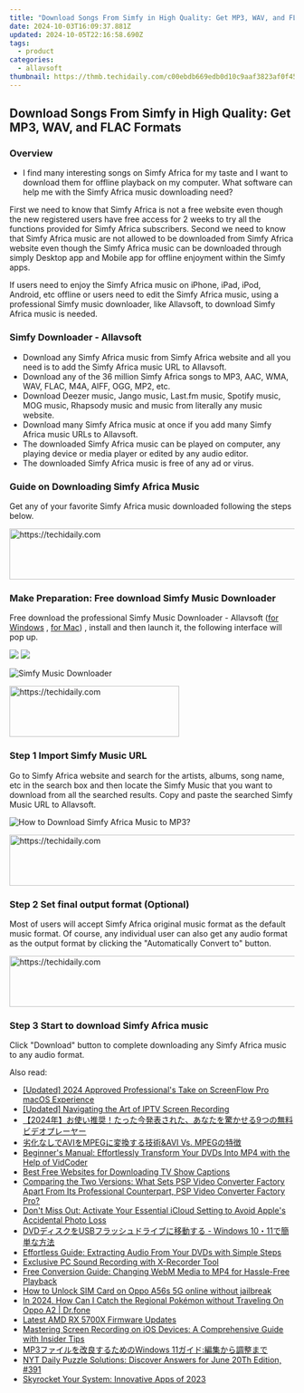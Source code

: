```yaml
---
title: "Download Songs From Simfy in High Quality: Get MP3, WAV, and FLAC Formats"
date: 2024-10-03T16:09:37.881Z
updated: 2024-10-05T22:16:58.690Z
tags:
  - product
categories:
  - allavsoft
thumbnail: https://thmb.techidaily.com/c00ebdb669edb0d10c9aaf3823af0f453bdf1555c8f28ccacb5f514402daa7b4.png
---
```


## Download Songs From Simfy in High Quality: Get MP3, WAV, and FLAC Formats

### Overview

* I find many interesting songs on Simfy Africa for my taste and I want to download them for offline playback on my computer. What software can help me with the Simfy Africa music downloading need?

First we need to know that Simfy Africa is not a free website even though the new registered users have free access for 2 weeks to try all the functions provided for Simfy Africa subscribers. Second we need to know that Simfy Africa music are not allowed to be downloaded from Simfy Africa website even though the Simfy Africa music can be downloaded through simply Desktop app and Mobile app for offline enjoyment within the Simfy apps.

If users need to enjoy the Simfy Africa music on iPhone, iPad, iPod, Android, etc offline or users need to edit the Simfy Africa music, using a professional Simfy music downloader, like Allavsoft, to download Simfy Africa music is needed.

### Simfy Downloader - Allavsoft

* Download any Simfy Africa music from Simfy Africa website and all you need is to add the Simfy Africa music URL to Allavsoft.
* Download any of the 36 million Simfy Africa songs to MP3, AAC, WMA, WAV, FLAC, M4A, AIFF, OGG, MP2, etc.
* Download Deezer music, Jango music, Last.fm music, Spotify music, MOG music, Rhapsody music and music from literally any music website.
* Download many Simfy Africa music at once if you add many Simfy Africa music URLs to Allavsoft.
* The downloaded Simfy Africa music can be played on computer, any playing device or media player or edited by any audio editor.
* The downloaded Simfy Africa music is free of any ad or virus.

### Guide on Downloading Simfy Africa Music

Get any of your favorite Simfy Africa music downloaded following the steps below.

<!-- affiliate ads begin -->
<a href="https://appsumo.8odi.net/c/5597632/2144299/7443" target="_top" id="2144299">
  <img src="//a.impactradius-go.com/display-ad/7443-2144299" border="0" alt="https://techidaily.com" width="728" height="90"/>
</a>
<img height="0" width="0" src="https://appsumo.8odi.net/i/5597632/2144299/7443" style="position:absolute;visibility:hidden;" border="0" />
<!-- affiliate ads end -->

### Make Preparation: Free download Simfy Music Downloader

Free download the professional Simfy Music Downloader - Allavsoft ([for Windows](https://tools.techidaily.com/allavsoft/products/) , [for Mac](https://tools.techidaily.com/allavsoft/products/)) , install and then launch it, the following interface will pop up.

[![](https://www.allavsoft.com/how-to/../images/how-to/free-download-win.jpg)](https://tools.techidaily.com/allavsoft/products/) [![](https://www.allavsoft.com/how-to/../images/how-to/free-download-mac.jpg)](https://tools.techidaily.com/allavsoft/products/)

![Simfy Music Downloader](https://www.allavsoft.com/how-to/../images/allavsoft/screen-shot-600.jpg)

<!-- affiliate ads begin -->
<a href="https://aligracehair.sjv.io/c/5597632/1934288/19272" target="_top" id="1934288">
  <img src="//a.impactradius-go.com/display-ad/19272-1934288" border="0" alt="https://techidaily.com" width="300" height="90"/>
</a>
<img height="0" width="0" src="https://aligracehair.sjv.io/i/5597632/1934288/19272" style="position:absolute;visibility:hidden;" border="0" />
<!-- affiliate ads end -->

### Step 1 Import Simfy Music URL

Go to Simfy Africa website and search for the artists, albums, song name, etc in the search box and then locate the Simfy Music that you want to download from all the searched results. Copy and paste the searched Simfy Music URL to Allavsoft.

![How to Download Simfy Africa Music to MP3?](https://www.allavsoft.com/how-to/../images/how-to/download-rtmp-video/download-rtmp-video.jpg)

<!-- affiliate ads begin -->
<a href="https://appsumo.8odi.net/c/5597632/2118306/7443" target="_top" id="2118306">
  <img src="//a.impactradius-go.com/display-ad/7443-2118306" border="0" alt="https://techidaily.com" width="728" height="90"/>
</a>
<img height="0" width="0" src="https://appsumo.8odi.net/i/5597632/2118306/7443" style="position:absolute;visibility:hidden;" border="0" />
<!-- affiliate ads end -->

### Step 2 Set final output format (Optional)

Most of users will accept Simfy Africa original music format as the default music format. Of course, any individual user can also get any audio format as the output format by clicking the "Automatically Convert to" button.

<!-- affiliate ads begin -->
<a href="https://aligracehair.sjv.io/c/5597632/1938682/19272" target="_top" id="1938682">
  <img src="//a.impactradius-go.com/display-ad/19272-1938682" border="0" alt="https://techidaily.com" width="728" height="90"/>
</a>
<img height="0" width="0" src="https://aligracehair.sjv.io/i/5597632/1938682/19272" style="position:absolute;visibility:hidden;" border="0" />
<!-- affiliate ads end -->

### Step 3 Start to download Simfy Africa music

Click "Download" button to complete downloading any Simfy Africa music to any audio format.

<ins class="adsbygoogle"
     style="display:block"
     data-ad-format="autorelaxed"
     data-ad-client="ca-pub-7571918770474297"
     data-ad-slot="1223367746"></ins>

<ins class="adsbygoogle"
     style="display:block"
     data-ad-client="ca-pub-7571918770474297"
     data-ad-slot="8358498916"
     data-ad-format="auto"
     data-full-width-responsive="true"></ins>

<span class="atpl-alsoreadstyle">Also read:</span>
<div><ul>
<li><a href="https://screen-activity-recording.techidaily.com/updated-2024-approved-professionals-take-on-screenflow-pro-macos-experience/"><u>[Updated] 2024 Approved Professional's Take on ScreenFlow Pro macOS Experience</u></a></li>
<li><a href="https://screen-sharing-recording.techidaily.com/updated-navigating-the-art-of-iptv-screen-recording/"><u>[Updated] Navigating the Art of IPTV Screen Recording</u></a></li>
<li><a href="https://win-bits.techidaily.com/1726029810414-20249/"><u>【2024年】お使い推奨！たった今発表された、あなたを驚かせる9つの無料ビデオプレーヤー</u></a></li>
<li><a href="https://win-bits.techidaily.com/avimpegandavi-vs-mpeg/"><u>劣化なしでAVIをMPEGに変換する技術&AVI Vs. MPEGの特徴</u></a></li>
<li><a href="https://win-bits.techidaily.com/beginners-manual-effortlessly-transform-your-dvds-into-mp4-with-the-help-of-vidcoder/"><u>Beginner's Manual: Effortlessly Transform Your DVDs Into MP4 with the Help of VidCoder</u></a></li>
<li><a href="https://win-bits.techidaily.com/best-free-websites-for-downloading-tv-show-captions/"><u>Best Free Websites for Downloading TV Show Captions</u></a></li>
<li><a href="https://win-bits.techidaily.com/comparing-the-two-versions-what-sets-psp-video-converter-factory-apart-from-its-professional-counterpart-psp-video-converter-factory-pro/"><u>Comparing the Two Versions: What Sets PSP Video Converter Factory Apart From Its Professional Counterpart, PSP Video Converter Factory Pro?</u></a></li>
<li><a href="https://some-approaches.techidaily.com/dont-miss-out-activate-your-essential-icloud-setting-to-avoid-apples-accidental-photo-loss/"><u>Don't Miss Out: Activate Your Essential iCloud Setting to Avoid Apple's Accidental Photo Loss</u></a></li>
<li><a href="https://win-bits.techidaily.com/dvdusb-windows-1011/"><u>DVDディスクをUSBフラッシュドライブに移動する - Windows 10・11で簡単な方法</u></a></li>
<li><a href="https://win-bits.techidaily.com/effortless-guide-extracting-audio-from-your-dvds-with-simple-steps/"><u>Effortless Guide: Extracting Audio From Your DVDs with Simple Steps</u></a></li>
<li><a href="https://visual-screen-recording.techidaily.com/exclusive-pc-sound-recording-with-x-recorder-tool/"><u>Exclusive PC Sound Recording with X-Recorder Tool</u></a></li>
<li><a href="https://win-bits.techidaily.com/free-conversion-guide-changing-webm-media-to-mp4-for-hassle-free-playback/"><u>Free Conversion Guide: Changing WebM Media to MP4 for Hassle-Free Playback</u></a></li>
<li><a href="https://sim-unlock.techidaily.com/how-to-unlock-sim-card-on-oppo-a56s-5g-online-without-jailbreak-by-drfone-android/"><u>How to Unlock SIM Card on Oppo A56s 5G online without jailbreak</u></a></li>
<li><a href="https://android-pokemon-go.techidaily.com/in-2024-how-can-i-catch-the-regional-pokemon-without-traveling-on-oppo-a2-drfone-by-drfone-virtual-android/"><u>In 2024, How Can I Catch the Regional Pokémon without Traveling On Oppo A2 | Dr.fone</u></a></li>
<li><a href="https://driver-install.techidaily.com/latest-amd-rx-5700x-firmware-updates/"><u>Latest AMD RX 5700X Firmware Updates</u></a></li>
<li><a href="https://win-extraordinary.techidaily.com/mastering-screen-recording-on-ios-devices-a-comprehensive-guide-with-insider-tips/"><u>Mastering Screen Recording on iOS Devices: A Comprehensive Guide with Insider Tips</u></a></li>
<li><a href="https://win-bits.techidaily.com/1726030114919-mp3windows-11/"><u>MP3ファイルを改良するためのWindows 11ガイド:編集から調整まで</u></a></li>
<li><a href="https://tech-hub.techidaily.com/nyt-daily-puzzle-solutions-discover-answers-for-june-20th-edition-391/"><u>NYT Daily Puzzle Solutions: Discover Answers for June 20Th Edition, #391</u></a></li>
<li><a href="https://win11.techidaily.com/skyrocket-your-system-innovative-apps-of-2023/"><u>Skyrocket Your System: Innovative Apps of 2023</u></a></li>
</ul></div>

